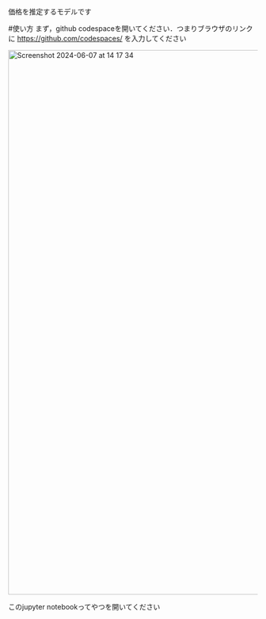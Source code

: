 価格を推定するモデルです

#使い方
まず，github codespaceを開いてください．つまりブラウザのリンクに
https://github.com/codespaces/
を入力してください

<img width="1098" alt="Screenshot 2024-06-07 at 14 17 34" src="https://github.com/taniguchitakara/keisu_suurijikken2/assets/93107062/f422dbcc-5e17-4644-a854-412303c5fbc0">

このjupyter notebookってやつを開いてください

#
